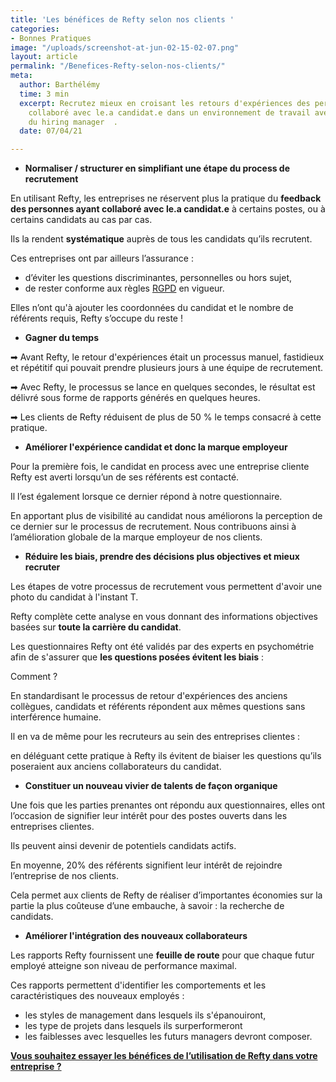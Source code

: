 ```yaml
---
title: 'Les bénéfices de Refty selon nos clients '
categories:
- Bonnes Pratiques
image: "/uploads/screenshot-at-jun-02-15-02-07.png"
layout: article
permalink: "/Benefices-Refty-selon-nos-clients/"
meta:
  author: Barthélémy
  time: 3 min
  excerpt: Recrutez mieux en croisant les retours d'expériences des personnes ayant
    collaboré avec le.a candidat.e dans un environnement de travail avec les attentes
    du hiring manager  .
  date: 07/04/21

---
```

* **Normaliser / structurer en simplifiant une étape du process de recrutement**

En utilisant Refty, les entreprises ne réservent plus la pratique du **feedback des personnes ayant collaboré avec le.a candidat.e** à certains postes, ou à certains candidats au cas par cas.

Ils la rendent **systématique** auprès de tous les candidats qu’ils recrutent.

Ces entreprises ont par ailleurs l’assurance :

* d’éviter les questions discriminantes, personnelles ou hors sujet,
* de rester conforme aux règles [RGPD](https://www.cnil.fr/fr/reglement-europeen-protection-donnees) en vigueur.

Elles n’ont qu'à ajouter les coordonnées du candidat et le nombre de référents requis, Refty s’occupe du reste !

* **Gagner du temps**

➡ Avant Refty, le retour d'expériences était un processus manuel, fastidieux et répétitif qui pouvait prendre plusieurs jours à une équipe de recrutement. 

➡ Avec Refty, le processus se lance en quelques secondes, le résultat est délivré sous forme de rapports générés en quelques heures.

➡ Les clients de Refty réduisent de plus de 50 % le temps consacré à cette pratique.

* **Améliorer l'expérience candidat et donc la marque employeur**

Pour la première fois, le candidat en process avec une entreprise cliente Refty est averti lorsqu’un de ses référents est contacté.

Il l’est également lorsque ce dernier répond à notre questionnaire.

En apportant plus de visibilité au candidat nous améliorons la perception de ce dernier sur le processus de recrutement. Nous contribuons ainsi à l’amélioration globale de la marque employeur de nos clients.

* **Réduire les biais, prendre des décisions plus objectives et mieux recruter**

Les étapes de votre processus de recrutement vous permettent d'avoir une photo du candidat à l'instant T.

Refty complète cette analyse en vous donnant des informations objectives basées sur **toute la carrière du candidat**.

Les questionnaires Refty ont été validés par des experts en psychométrie afin de s'assurer que **les questions posées évitent les biais** :

Comment ?

En standardisant le processus de retour d'expériences des anciens collègues, candidats et référents répondent aux mêmes questions sans interférence humaine.

Il en va de même pour les recruteurs au sein des entreprises clientes :

en déléguant cette pratique à Refty ils évitent de biaiser les questions qu’ils poseraient aux anciens collaborateurs du candidat.

* **Constituer un nouveau vivier de talents de façon organique**

Une fois que les parties prenantes ont répondu aux questionnaires, elles ont l’occasion de signifier leur intérêt pour des postes ouverts dans les entreprises clientes.

Ils peuvent ainsi devenir de potentiels candidats actifs.

En moyenne, 20% des référents signifient leur intérêt de rejoindre l’entreprise de nos clients.

Cela permet aux clients de Refty de réaliser d’importantes économies sur la partie la plus coûteuse d’une embauche, à savoir : la recherche de candidats.

* **Améliorer l'intégration des nouveaux collaborateurs**

Les rapports Refty fournissent une **feuille de route** pour que chaque futur employé atteigne son niveau de performance maximal.

Ces rapports permettent d'identifier les comportements et les caractéristiques des nouveaux employés :

* les styles de management dans lesquels ils s'épanouiront,
* les type de projets dans lesquels ils surperformeront
* les faiblesses avec lesquelles les futurs managers devront composer.

[**Vous souhaitez essayer les bénéfices de l’utilisation de Refty dans votre entreprise ?**](https://refty.co/)